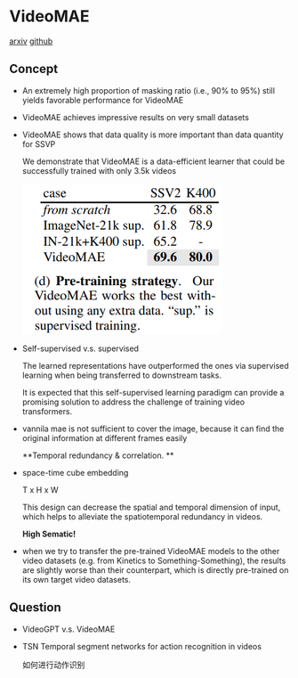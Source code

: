 # VideoMAE

[arxiv](https://arxiv.org/abs/2203.12602) [github](https://github.com/MCG-NJU/VideoMAE)

## Concept

- An extremely high proportion of masking ratio (i.e., 90% to 95%) still yields favorable performance for VideoMAE

- VideoMAE achieves impressive results on very small datasets

- VideoMAE shows that data quality is more important than data quantity for SSVP

  We demonstrate that VideoMAE is a data-efficient learner that could be successfully trained with only 3.5k videos

  ![image-20240303172210920](VideoMAE/image-20240303172210920.png)

- Self-supervised v.s. supervised

  The learned representations have outperformed the ones via supervised learning when being transferred to downstream tasks.

  It is expected that this self-supervised learning paradigm can provide a promising solution to address the challenge of training video transformers.

- vannila mae is not sufficient to cover the image, because it can find the original information at different frames easily

  **Temporal redundancy & correlation. **

- space-time cube embedding

  T x H x W

  This design can decrease the spatial and temporal dimension of input, which helps to alleviate the spatiotemporal redundancy in videos.

  **High Sematic!**

- when we try to transfer the pre-trained VideoMAE models to the other video datasets (e.g. from Kinetics to Something-Something), the results are slightly worse than their counterpart, which is directly pre-trained on its own target video datasets.

## Question

- VideoGPT v.s. VideoMAE

- TSN Temporal segment networks for action recognition in videos

  如何进行动作识别